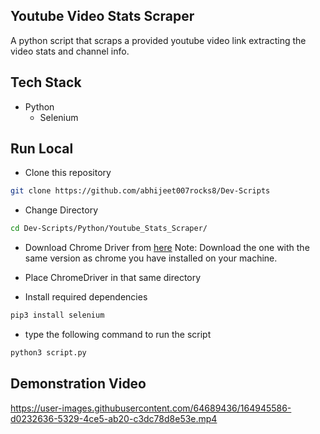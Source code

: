 ## Youtube Video Stats Scraper

A python script that scraps a provided youtube video link extracting the video stats and channel info.

## Tech Stack

* Python
	* Selenium

## Run Local

* Clone this repository

```bash
git clone https://github.com/abhijeet007rocks8/Dev-Scripts
```

* Change Directory

```bash
cd Dev-Scripts/Python/Youtube_Stats_Scraper/
```

* Download Chrome Driver from [here](https://sites.google.com/chromium.org/driver/)
Note: Download the one with the same version as chrome you have installed on your machine.

* Place ChromeDriver in that same directory

* Install required dependencies
```bash
pip3 install selenium
```

* type the following command to run the script
```bash
python3 script.py
```

## Demonstration Video

https://user-images.githubusercontent.com/64689436/164945586-d0232636-5329-4ce5-ab20-c3dc78d8e53e.mp4
